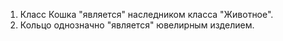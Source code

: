 1. Класс Кошка "является" наследником класса "Животное".
2. Кольцо однозначно "является" ювелирным изделием.